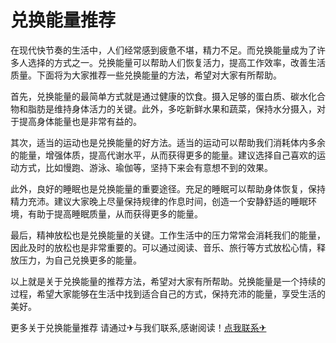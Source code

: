 # 兑换能量推荐

在现代快节奏的生活中，人们经常感到疲惫不堪，精力不足。而兑换能量成为了许多人选择的方式之一。兑换能量可以帮助人们恢复活力，提高工作效率，改善生活质量。下面将为大家推荐一些兑换能量的方法，希望对大家有所帮助。

首先，兑换能量的最简单方式就是通过健康的饮食。摄入足够的蛋白质、碳水化合物和脂肪是维持身体活力的关键。此外，多吃新鲜水果和蔬菜，保持水分摄入，对于提高身体能量也是非常有益的。

其次，适当的运动也是兑换能量的好方法。适当的运动可以帮助我们消耗体内多余的能量，增强体质，提高代谢水平，从而获得更多的能量。建议选择自己喜欢的运动方式，比如慢跑、游泳、瑜伽等，坚持下来会有意想不到的效果。

此外，良好的睡眠也是兑换能量的重要途径。充足的睡眠可以帮助身体恢复，保持精力充沛。建议大家晚上尽量保持规律的作息时间，创造一个安静舒适的睡眠环境，有助于提高睡眠质量，从而获得更多的能量。

最后，精神放松也是兑换能量的关键。工作生活中的压力常常会消耗我们的能量，因此及时的放松也是非常重要的。可以通过阅读、音乐、旅行等方式放松心情，释放压力，为自己兑换更多的能量。

以上就是关于兑换能量的推荐方法，希望对大家有所帮助。兑换能量是一个持续的过程，希望大家能够在生活中找到适合自己的方式，保持充沛的能量，享受生活的美好。

更多关于兑换能量推荐 请通过✈与我们联系,感谢阅读！[点我联系✈](https://go.G208.com)